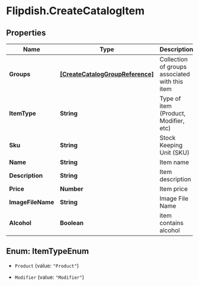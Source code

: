 # Flipdish.CreateCatalogItem

## Properties
Name | Type | Description | Notes
------------ | ------------- | ------------- | -------------
**Groups** | [**[CreateCatalogGroupReference]**](CreateCatalogGroupReference.md) | Collection of groups associated with this item | [optional] 
**ItemType** | **String** | Type of item (Product, Modifier, etc) | 
**Sku** | **String** | Stock Keeping Unit (SKU) | 
**Name** | **String** | Item name | 
**Description** | **String** | Item description | [optional] 
**Price** | **Number** | Item price | 
**ImageFileName** | **String** | Image File Name | [optional] 
**Alcohol** | **Boolean** | item contains alcohol | [optional] 


<a name="ItemTypeEnum"></a>
## Enum: ItemTypeEnum


* `Product` (value: `"Product"`)

* `Modifier` (value: `"Modifier"`)




